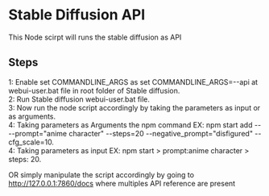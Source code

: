 # Stable Diffusion API

This Node scirpt will runs the stable diffusion as API

## Steps

1: Enable set COMMANDLINE_ARGS as set COMMANDLINE_ARGS=--api at webui-user.bat file in root folder of Stable diffusion.\
2: Run Stable diffusion webui-user.bat file.\
3: Now run the node script accordingly by taking the parameters as input or as arguments.\
4: Taking parameters as Arguments the npm command EX: npm start add -- --prompt="anime character" --steps=20 --negative_prompt="disfigured" --cfg_scale=10.\
4: Taking parameters as input EX: npm start > prompt:anime character > steps: 20.

OR simply manipulate the script accordingly by going to http://127.0.0.1:7860/docs where multiples API reference are present
